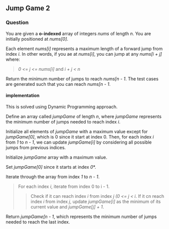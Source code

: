 ## Jump Game 2

### Question 

You are given a **o-indexed** array of integers *nums* of length *n*. You are initially positioned at *nums[0]*.

Each element *nums[i]* represents a maximum length of a forward jump from index *i*. In other words, if you ae at *nums[i]*, you can jump at any *nums[i + j]* where:

>    *0 <= j <= nums[i]* and
>    *i + j < n*

Return the minimum number of jumps to reach *nums[n - 1*. The test cases are generated such that you can reach *nums[n - 1*.

#### implementation 

This is solved using Dynamic Programming approach.

Define an array called *jumpGame* of length *n*, where *jumpGame* represents the minimum number of jumps needed to reach index *i*.

Initialize all elements of *jumpGame* with a maximum value except for *jumpGame[0]*, which is 0 since it  start at index 0. Then, for each index *i* from *1* to *n - 1*, we can update *jumpGame[i]* by considering all possible jumps from previous indices.

Initialize *jumpGame* array with a maximum value.

Set *jumpGame[0]* since it starts at index *0**.

Iterate through the array from index *1* to *n - 1*.

> For each index *i*, iterate from index 0 to i - 1.
>> Check if it can reach index *i* from index *j (0 <= j < i*.
>> If it cn reach index *i* from index *j*, update *jumpGame[i]* as the minimum of its current value and 
>> *jumpGame[j] + 1*.

Return *jumpGame[n - 1*, which represents the minimum number of jumps needed to reach the last index.

